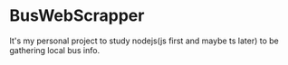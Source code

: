 # BusWebScrapper
It's my personal project to study nodejs(js first and maybe ts later) to be gathering local bus info.
